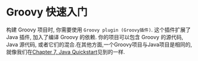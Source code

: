 # Groovy 快速入门

构建 Groovy 项目时, 你需要使用 `Groovy plugin (Groovy插件)`. 这个插件扩展了 Java 插件, 加入了编译 Groovy 的依赖. 你的项目可以包含 Groovy 的源代码, Java 源代码, 或者它们的混合.在其他方面,一个Groovy项目与Java项目是相同的,就像我们在[Chapter 7, Java Quickstart](https://docs.gradle.org/current/userguide/tutorial_java_projects.html)见到的一样.

